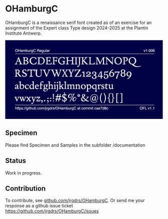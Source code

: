 # OHamburgC

OHamburgC is a renaissance serif font created as of an exercise for an assignment of the Expert class Type design 2024-2025 at the Plantin Institute Antwerp. 

![Sample Image](documentation/image-OHamburgC-Regular.png)


## Specimen

Please find Specimen and Samples in the subfolder /documentation

## Status

Work in progress.

## Contribution

To contribute, see <a href="https://github.com/jrgdrs/OHamburgC">github.com/jrgdrs/OHamburgC</a>.
Or send me your response as a github issue ticket https://github.com/jrgdrs/OHamburgC/issues
